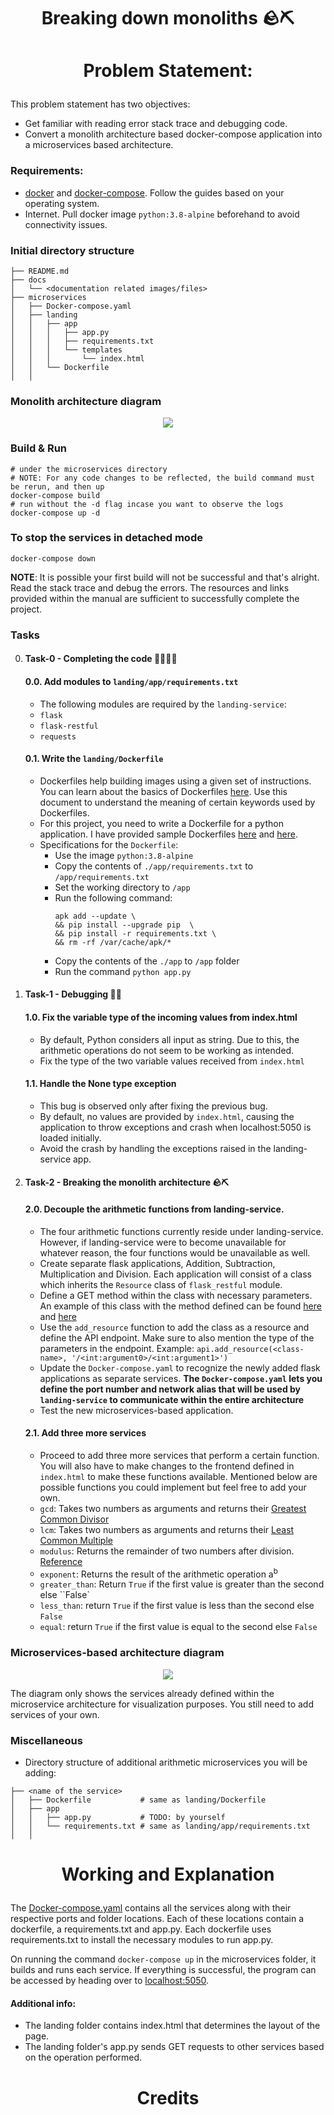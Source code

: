 # <p align = "center"> Breaking down monoliths 🪨⛏️ </p>

# <p align = "center"> Problem Statement: </p>

This problem statement has two objectives:

- Get familiar with reading error stack trace and debugging code.
- Convert a monolith architecture based docker-compose application into a microservices based architecture.

### Requirements:

- [docker](https://docs.docker.com/engine/) and [docker-compose](https://docs.docker.com/compose/install/). Follow the guides based on your operating system.
- Internet. Pull docker image `python:3.8-alpine` beforehand to avoid connectivity issues.

### Initial directory structure

```
├── README.md
├── docs
│   └── <documentation related images/files>
├── microservices
│   ├── Docker-compose.yaml
│   ├── landing
│   │   ├── app
│   │   │   ├── app.py
│   │   │   ├── requirements.txt
│   │   │   └── templates
│   │   │       └── index.html
│   │   └── Dockerfile
│   │
```

### Monolith architecture diagram

<p align="center">
  <img src="docs/microservices-initial.drawio.png" />
</p>

### Build & Run

```
# under the microservices directory
# NOTE: For any code changes to be reflected, the build command must be rerun, and then up
docker-compose build
# run without the -d flag incase you want to observe the logs
docker-compose up -d
```

### To stop the services in detached mode

```
docker-compose down
```

**NOTE**: It is possible your first build will not be successful and that's alright. Read the stack trace and debug the errors. The resources and links provided within the manual are sufficient to successfully complete the project.

### Tasks

0. #### Task-0 - Completing the code 👨‍💻👩‍💻
   #### 0.0. Add modules to `landing/app/requirements.txt`
   - The following modules are required by the `landing-service`:
   - `flask`
   - `flask-restful`
   - `requests`
   #### 0.1. Write the `landing/Dockerfile`
   - Dockerfiles help building images using a given set of instructions. You can learn about the basics of Dockerfiles [here](https://docs.docker.com/engine/reference/builder/). Use this document to understand the meaning of certain keywords used by Dockerfiles.
   - For this project, you need to write a Dockerfile for a python application. I have provided sample Dockerfiles [here](https://docs.docker.com/language/python/build-images/) and [here](https://hasura.io/blog/how-to-write-dockerfiles-for-python-web-apps-6d173842ae1d/).
   - Specifications for the `Dockerfile`:
     - Use the image `python:3.8-alpine`
     - Copy the contents of `./app/requirements.txt` to `/app/requirements.txt`
     - Set the working directory to `/app`
     - Run the following command:
       ```
       apk add --update \
       && pip install --upgrade pip  \
       && pip install -r requirements.txt \
       && rm -rf /var/cache/apk/*
       ```
     - Copy the contents of the `./app` to `/app` folder
     - Run the command `python app.py`
1. #### Task-1 - Debugging 🐛🔨

   #### 1.0. Fix the variable type of the incoming values from index.html

   - By default, Python considers all input as string. Due to this, the arithmetic operations do not seem to be working as intended.
   - Fix the type of the two variable values received from `index.html`

   #### 1.1. Handle the None type exception

   - This bug is observed only after fixing the previous bug.
   - By default, no values are provided by `index.html`, causing the application to throw exceptions and crash when localhost:5050 is loaded initially.
   - Avoid the crash by handling the exceptions raised in the landing-service app.

2. #### Task-2 - Breaking the monolith architecture 🪨⛏️
   #### 2.0. Decouple the arithmetic functions from landing-service.
   - The four arithmetic functions currently reside under landing-service. However, if landing-service were to become unavailable for whatever reason, the four functions would be unavailable as well.
   - Create separate flask applications, Addition, Subtraction, Multiplication and Division. Each application will consist of a class which inherits the `Resource` class of `flask_restful` module.
   - Define a GET method within the class with necessary parameters. An example of this class with the method defined can be found [here](https://stackoverflow.com/questions/25098661/flask-restful-add-resource-parameters) and [here](https://lovelace.oulu.fi/ohjelmoitava-web/programmable-web-project-spring-2019/implementing-rest-apis-with-flask/)
   - Use the `add_resource` function to add the class as a resource and define the API endpoint. Make sure to also mention the type of the parameters in the endpoint.
     Example: `api.add_resource(<class-name>, '/<int:argument0>/<int:argument1>')`
   - Update the `Docker-compose.yaml` to recognize the newly added flask applications as separate services. **The `Docker-compose.yaml` lets you define the port number and network alias that will be used by `landing-service` to communicate within the entire architecture**
   - Test the new microservices-based application.
   #### 2.1. Add three more services
   - Proceed to add three more services that perform a certain function. You will also have to make changes to the frontend defined in `index.html` to make these functions available. Mentioned below are possible functions you could implement but feel free to add your own.
   - `gcd`: Takes two numbers as arguments and returns their [Greatest Common Divisor](https://en.wikipedia.org/wiki/Greatest_common_divisor)
   - `lcm`: Takes two numbers as arguments and returns their [Least Common Multiple](https://en.wikipedia.org/wiki/Least_common_multiple)
   - `modulus`: Returns the remainder of two numbers after division. [Reference](https://en.wikipedia.org/wiki/Remainder)
   - `exponent`: Returns the result of the arithmetic operation a<sup>b</sup>
   - `greater_than`: Return `True` if the first value is greater than the second else ``False`
   - `less_than`: return `True` if the first value is less than the second else `False`
   - `equal`: return `True` if the first value is equal to the second else `False`

### Microservices-based architecture diagram

<p align="center">
  <img src="docs/microservices-final.drawio.png" />
  
<h7 align="center">The diagram only shows the services already defined within the microservice architecture for visualization purposes. You still need to add services of your own.</h7>

</p>

### Miscellaneous

- Directory structure of additional arithmetic microservices you will be adding:

```
├── <name of the service>
│   ├── Dockerfile           # same as landing/Dockerfile
│   ├── app
│   │   ├── app.py           # TODO: by yourself
│   │   └── requirements.txt # same as landing/app/requirements.txt
│   │
```

# <p align = "center"> Working and Explanation </p>

The [Docker-compose.yaml](https://github.com/Omicron02/BreakingDownMonoliths/blob/master/microservices/Docker-compose.yaml) contains all the services along with their respective ports and folder locations.
Each of these locations contain a dockerfile, a requirements.txt and app.py. Each dockerfile uses requirements.txt to install the necessary modules to run app.py.

On running the command `docker-compose up` in the microservices folder, it builds and runs each service.
If everything is successful, the program can be accessed by heading over to [localhost:5050](http://127.0.0.1:5050).

#### Additional info:

- The landing folder contains index.html that determines the layout of the page.
- The landing folder's app.py sends GET requests to other services based on the operation performed.

# <p align = "center"> Credits </p>

